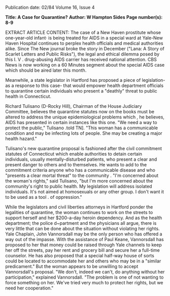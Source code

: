 Publication date: 02/84
Volume 16, Issue 4

**Title: A Case for Quarantine?**
**Author: W Hampton Sides**
**Page number(s): 8-9**

EXTRACT ARTICLE CONTENT:
The case of a New Haven prostitute whose one-year-old infant· is being treated for AIDS in a special ward at Yale-New Haven Hospital continues to perplex health officials and medical authorities alike. Since The New journal broke the story in December ("Lana: A Story of Scarlet Letters and Public Risks"), the legal and ethical dilemma posed by this I. V . drug-abusing AIDS carrier has received national attention. CBS News is now working on a 60 Minutes segment about the special AIDS case which should be aired later this month. 

Meanwhile, a state legislator in Hartford has proposed a piece of legislation- as a response to this case- that would empower health department officials to quarantine certain individuals who present a "deathly" threat to public health in Connecticut. 

Richard Tulisano (D-Rocky Hill), Chairman of the House Judiciary Committee, believes the quarantine statutes now on the books must be altered to address the unique epidemiological problems which , he believes, AIDS has presented in certain instances like this one. "We need a way to protect the public," Tulisano .told TN]. "This woman has a communicable condition and may be infecting lots of people. She may be creating a major health hazard." 

Tulisano's new quarantine proposal is fashioned after the civil commitment statutes of Connecticut which enable authorities to detain certain individuals, usually mentally-disturbed patients, who present a clear and present danger to others and to themselves. He wants to add to the commitment criteria anyone who has a communicable disease and who "presents a clear mortal threat" to the community . "I'm concerned about the woman's rights," said Tulisano, "but I'm more concerned about the community's right to public health. My legislation will address isolated individuals. It's not aimed at homosexuals or any other group. I don't want it to be used as a tool . of oppression." 

While the legislators and civil liberties attorneys in Hartford ponder the legalities of quarantine, the woman continues to work on the streets to support herself and her $200-a-day heroin dependency. And as the health department; the police d~partment and the physicians all argue, there is very little that can be done about the situation without violating her rights. Yale Chaplain, John Vannorsdall may be the only person who has offered a way out of the impasse. With the assistance of Paul Keane, Vannorsdall has proposed to her that money could be raised through Yale channels to keep her off the streets, pay her rent and grocery bill and secure her a full-time counselor. He has also proposed that a special half-way house of sorts could be located to accommodate her and others who may be in a "similar predicament." But the woman appears to be unwilling to accept Vannorsdall's proposal. "We don't, indeed we can't, do anything without her participation," explained Vannorsdall. "The problem is one of not wanting to force something on her. We've tried very much to protect her rights, but we need her cooperation."